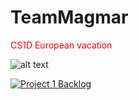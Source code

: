 # TeamMagmar
 <font color="red">CS1D European vacation</font> 


![alt text](https://i.postimg.cc/vTZDYTky/magmar.png)


[![Project 1 Backlog](https://img.shields.io/badge/Doc-Backlog-blueviolet)](https://docs.google.com/document/d/1vv1M_nVyrmXE4dFy8qvDx3E9EwxmguDaSK_trZyPLvg/edit)
